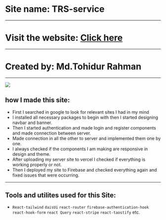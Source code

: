 # Site name: TRS-service

---

# Visit the website: <a href="https://assignment-12-4ff33.web.app/">Click here</a>

---

# Created by: Md.Tohidur Rahman

---

![](https://i.ibb.co/hXDyfbP/Drilled-Project.png)


## how I made this site:

- First I searched in google to look for relevant sites I had in my mind
- I installed all necessary packages to begin with then I started designing navbar and banner.
- Then I started authentication and made login and register components and made connection between server.
- Made connection in all the other to server and implemented them one by one.
- I always checked if the components I am making are responsive in design and theme.
- After uploading my server site to vercel I checked if everything is working properly or not.
- Then I deployed my site to Firebase and checked everything again and fixed issues that were occurring.

---

## Tools and utilites used for this Site:

- `React-tailwind` `daisUi` `react-router` `firebase-authentication-hook` `react-hook-form` `react Query` `react-stripe` `react-taostify` etc.
